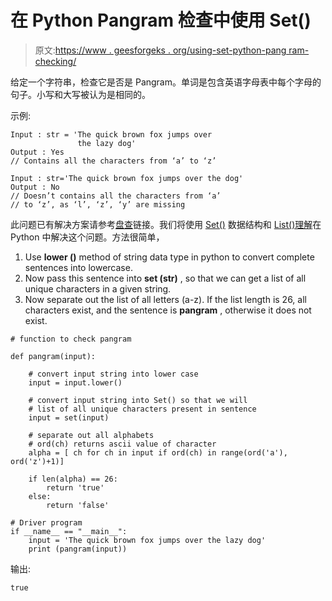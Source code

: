 # 在 Python Pangram 检查中使用 Set()

> 原文:[https://www . geesforgeks . org/using-set-python-pang ram-checking/](https://www.geeksforgeeks.org/using-set-python-pangram-checking/)

给定一个字符串，检查它是否是 Pangram。单词是包含英语字母表中每个字母的句子。小写和大写被认为是相同的。

示例:

```
Input : str = 'The quick brown fox jumps over 
               the lazy dog'
Output : Yes
// Contains all the characters from ‘a’ to ‘z’

Input : str='The quick brown fox jumps over the dog'
Output : No
// Doesn’t contains all the characters from ‘a’
// to ‘z’, as ‘l’, ‘z’, ‘y’ are missing

```

此问题已有解决方案请参考[盘查](https://www.geeksforgeeks.org/pangram-checking/)链接。我们将使用 [Set()](https://www.geeksforgeeks.org/sets-in-python/) 数据结构和 [List()理解](https://www.geeksforgeeks.org/python-list-comprehension-and-slicing/)在 Python 中解决这个问题。方法很简单，

1.  Use **lower ()** method of string data type in python to convert complete sentences into lowercase.
2.  Now pass this sentence into **set (str)** , so that we can get a list of all unique characters in a given string.
3.  Now separate out the list of all letters (a-z). If the list length is 26, all characters exist, and the sentence is **pangram** , otherwise it does not exist.

```
# function to check pangram

def pangram(input):

    # convert input string into lower case
    input = input.lower()

    # convert input string into Set() so that we will
    # list of all unique characters present in sentence
    input = set(input)

    # separate out all alphabets
    # ord(ch) returns ascii value of character
    alpha = [ ch for ch in input if ord(ch) in range(ord('a'), ord('z')+1)]

    if len(alpha) == 26:
        return 'true'
    else:
        return 'false'

# Driver program
if __name__ == "__main__":
    input = 'The quick brown fox jumps over the lazy dog'
    print (pangram(input))
```

输出:

```
true

```